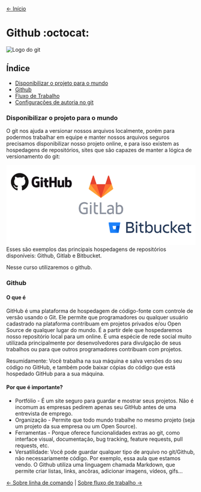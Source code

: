 [<- Início](../README.md)

# Github :octocat:

<img src="https://github.githubassets.com/images/modules/logos_page/Octocat.png" alt="Logo do git" />

## Índice
- [Disponibilizar o projeto para o mundo](#disponibilizar-o-projeto-para-o-mundo)
- [Github](#github)
- [Fluxo de Trabalho](#fluxo-de-trabalho)
- [Configurações de autoria no git](#configuração-de-autoria-no-git)

### Disponibilizar o projeto para o mundo

O git nos ajuda a versionar nossos arquivos localmente, porém para podermos trabalhar em equipe e manter nossos arquivos seguros precisamos disponibilizar nosso projeto online, e para isso existem as hospedagens de repositórios, sites que são capazes de manter a lógica de versionamento do git:

<img src="imgs/github/hospedagem.png" alt="Logo de 3 hospedagens disponíveis: github, gitlab e bitbucket" />
Esses são exemplos das principais hospedagens de repositórios disponíveis: Github, Gitlab e Bitbucket.

Nesse curso utilizaremos o github.

### Github
#### O que é

GitHub é uma plataforma de hospedagem de código-fonte com controle de versão usando o Git. Ele permite que programadores ou qualquer usuário cadastrado na plataforma contribuam em projetos privados e/ou Open Source de qualquer lugar do mundo. É a partir dele que hospedaremos nosso repositório local para um online. É uma espécie de rede social muito utilizada principalmente por desenvolvedores para divulgação de seus trabalhos ou para que outros programadores contribuam com projetos.


Resumidamente: Você trabalha na sua máquina e salva versões do seu código no GitHub, e também pode baixar cópias do código que está hospedado GitHub para a sua máquina.

#### Por que é importante?
- Portfólio - É um site seguro para guardar e mostrar seus projetos. Não é incomum as empresas pedirem apenas seu GitHub antes de uma entrevista de emprego.
- Organização - Permite que todo mundo trabalhe no mesmo projeto (seja um projeto da sua empresa ou um Open Source).
- Ferramentas - Porque oferece funcionalidades extras ao git, como interface visual, documentação, bug tracking, feature requests, pull requests, etc.
- Versatilidade: Você pode guardar qualquer tipo de arquivo no git/Github, não necessariamente código. Por exemplo, essa aula que estamos vendo. O Github utiliza uma linguagem chamada Markdown, que permite criar listas, links, ancôras, adicionar imagens, vídeos, gifs...


[<- Sobre linha de comando](sobre-linha-de-comando.md) | [Sobre fluxo de trabalho ->](sobre-fluxo-de-trabalho.md)
